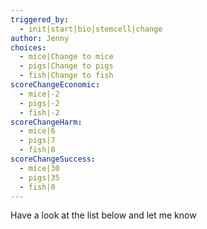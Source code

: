 ```yaml
---
triggered_by:
  - init|start|bio|stemcell|change
author: Jenny
choices:
  - mice|Change to mice
  - pigs|Change to pigs
  - fish|Change to fish
scoreChangeEconomic:
  - mice|-2
  - pigs|-2
  - fish|-2
scoreChangeHarm:
  - mice|6
  - pigs|7
  - fish|0
scoreChangeSuccess:
  - mice|30
  - pigs|35
  - fish|0
---
```

Have a look at the list below and let me know
